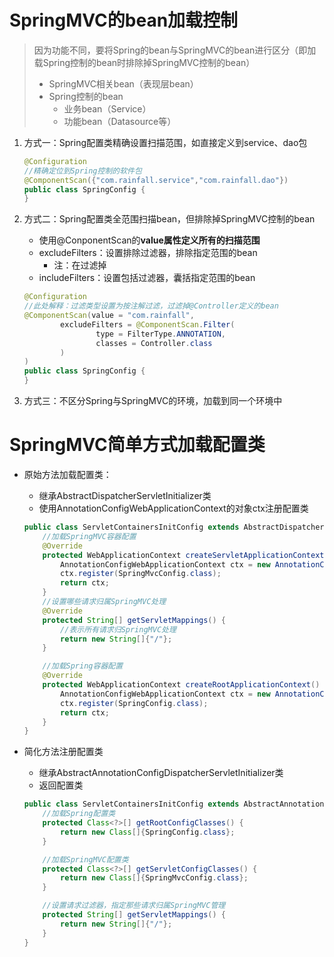 # SpringMVC的bean加载控制

> 因为功能不同，要将Spring的bean与SpringMVC的bean进行区分（即加载Spring控制的bean时排除掉SpringMVC控制的bean）
>
> + SpringMVC相关bean（表现层bean）
> + Spring控制的bean
>   + 业务bean（Service）
>   + 功能bean（Datasource等）

1. 方式一：Spring配置类精确设置扫描范围，如直接定义到service、dao包

   ```java
   @Configuration
   //精确定位到Spring控制的软件包
   @ComponentScan({"com.rainfall.service","com.rainfall.dao"})
   public class SpringConfig {
   }
   ```

2. 方式二：Spring配置类全范围扫描bean，但排除掉SpringMVC控制的bean

   + 使用@ConponentScan的**value属性定义所有的扫描范围**
   + excludeFilters：设置排除过滤器，排除指定范围的bean
     + 注：在过滤掉
   + includeFilters：设置包括过滤器，囊括指定范围的bean

   ```java
   @Configuration
   //此处解释：过滤类型设置为按注解过滤，过滤掉@Controller定义的bean
   @ComponentScan(value = "com.rainfall",
           excludeFilters = @ComponentScan.Filter(
                   type = FilterType.ANNOTATION,
                   classes = Controller.class
           )
   )
   public class SpringConfig {
   }
   ```

3. 方式三：不区分Spring与SpringMVC的环境，加载到同一个环境中

# SpringMVC简单方式加载配置类

+ 原始方法加载配置类：

  + 继承AbstractDispatcherServletInitializer类
  + 使用AnnotationConfigWebApplicationContext的对象ctx注册配置类

  ```java
  public class ServletContainersInitConfig extends AbstractDispatcherServletInitializer {
      //加载SpringMVC容器配置
      @Override
      protected WebApplicationContext createServletApplicationContext() {
          AnnotationConfigWebApplicationContext ctx = new AnnotationConfigWebApplicationContext();
          ctx.register(SpringMvcConfig.class);
          return ctx;
      }
      //设置哪些请求归属SpringMVC处理
      @Override
      protected String[] getServletMappings() {
          //表示所有请求归SpringMVC处理
          return new String[]{"/"};
      }
  
      //加载Spring容器配置
      @Override
      protected WebApplicationContext createRootApplicationContext() {
          AnnotationConfigWebApplicationContext ctx = new AnnotationConfigWebApplicationContext();
          ctx.register(SpringConfig.class);
          return ctx;
      }
  }
  ```

+ 简化方法注册配置类

  + 继承AbstractAnnotationConfigDispatcherServletInitializer类
  + 返回配置类

  ```java
  public class ServletContainersInitConfig extends AbstractAnnotationConfigDispatcherServletInitializer {
      //加载Spring配置类
      protected Class<?>[] getRootConfigClasses() {
          return new Class[]{SpringConfig.class};
      }
  
      //加载SpringMVC配置类
      protected Class<?>[] getServletConfigClasses() {
          return new Class[]{SpringMvcConfig.class};
      }
  
      //设置请求过滤器，指定那些请求归属SpringMVC管理
      protected String[] getServletMappings() {
          return new String[]{"/"};
      }
  }
  ```

  